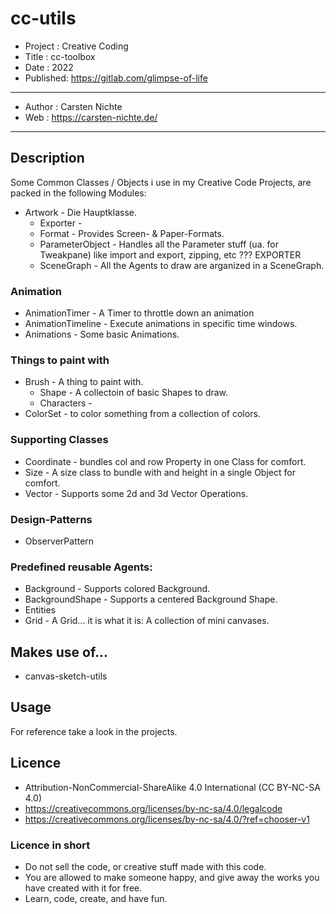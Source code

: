 # cc-utils

* Project : Creative Coding
* Title : cc-toolbox
* Date : 2022
* Published: https://gitlab.com/glimpse-of-life

---

* Author : Carsten Nichte
* Web : https://carsten-nichte.de/ 

---

## Description

Some Common Classes / Objects i use in my Creative Code Projects, are packed in the following Modules:

* Artwork - Die Hauptklasse.
    * Exporter              -
    * Format                - Provides Screen- & Paper-Formats.
    * ParameterObject       - Handles all the Parameter stuff (ua. for Tweakpane) like import and export, zipping, etc ??? EXPORTER
    * SceneGraph - All the Agents to draw are arganized in a SceneGraph.

### Animation

* AnimationTimer    - A Timer to throttle down an animation
* AnimationTimeline - Execute animations in specific time windows.
* Animations        - Some basic Animations.

### Things to paint with 

* Brush          - A thing to paint with. 
    * Shape      - A collectoin of basic Shapes to draw. 
    * Characters -
* ColorSet       - to color something from a collection of colors.

### Supporting Classes

* Coordinate - bundles col and row Property in one Class for comfort.
* Size       - A size class to bundle with and height in a single Object for comfort.
* Vector     - Supports some 2d and 3d Vector Operations.

### Design-Patterns

* ObserverPattern

### Predefined reusable Agents:

* Background      - Supports colored Background.
* BackgroundShape - Supports a centered Background Shape.
* Entities
* Grid            - A Grid... it is what it is: A collection of mini canvases.


## Makes use of...

* canvas-sketch-utils

## Usage

For reference take a look in the projects.

## Licence

* Attribution-NonCommercial-ShareAlike 4.0 International (CC BY-NC-SA 4.0)
* https://creativecommons.org/licenses/by-nc-sa/4.0/legalcode
* https://creativecommons.org/licenses/by-nc-sa/4.0/?ref=chooser-v1

### Licence in short

* Do not sell the code, or creative stuff made with this code.
* You are allowed to make someone happy, and give away the works you have created with it for free.
* Learn, code, create, and have fun.
